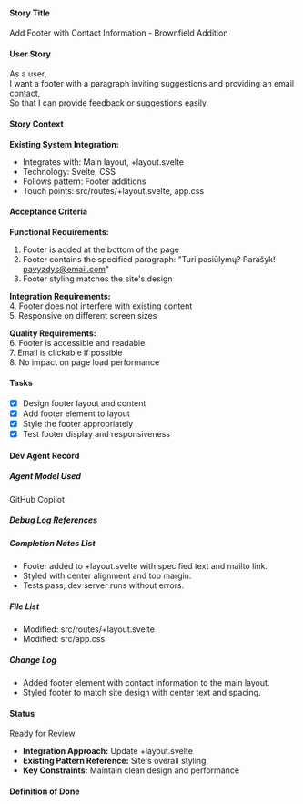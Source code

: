 #### Story Title

Add Footer with Contact Information - Brownfield Addition

#### User Story

As a user,  
I want a footer with a paragraph inviting suggestions and providing an email contact,  
So that I can provide feedback or suggestions easily.

#### Story Context

**Existing System Integration:**

- Integrates with: Main layout, +layout.svelte
- Technology: Svelte, CSS
- Follows pattern: Footer additions
- Touch points: src/routes/+layout.svelte, app.css

#### Acceptance Criteria

**Functional Requirements:**

1. Footer is added at the bottom of the page
2. Footer contains the specified paragraph: "Turi pasiūlymų? Parašyk! pavyzdys@email.com"
3. Footer styling matches the site's design

**Integration Requirements:**  
4. Footer does not interfere with existing content  
5. Responsive on different screen sizes  

**Quality Requirements:**  
6. Footer is accessible and readable  
7. Email is clickable if possible  
8. No impact on page load performance

#### Tasks

- [x] Design footer layout and content
- [x] Add footer element to layout
- [x] Style the footer appropriately
- [x] Test footer display and responsiveness

#### Dev Agent Record

##### Agent Model Used
GitHub Copilot

##### Debug Log References

##### Completion Notes List
- Footer added to +layout.svelte with specified text and mailto link.
- Styled with center alignment and top margin.
- Tests pass, dev server runs without errors.

##### File List
- Modified: src/routes/+layout.svelte
- Modified: src/app.css

##### Change Log
- Added footer element with contact information to the main layout.
- Styled footer to match site design with center text and spacing.

#### Status
Ready for Review

- **Integration Approach:** Update +layout.svelte
- **Existing Pattern Reference:** Site's overall styling
- **Key Constraints:** Maintain clean design and performance

#### Definition of Done